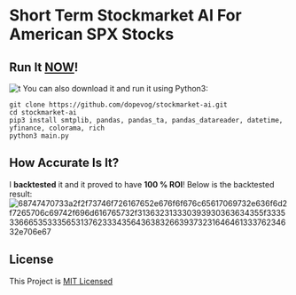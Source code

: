 # Short Term Stockmarket AI For American SPX Stocks
## Run It [NOW](https://replit.com/@dopevog/stockmarket-ai?embed=1&output=1#.replit)!
![t](https://user-images.githubusercontent.com/82938580/118754665-27a1ac00-b885-11eb-8ad6-954fa97d0fcb.gif)
You can also download it and run it using Python3:
```
git clone https://github.com/dopevog/stockmarket-ai.git
cd stockmarket-ai
pip3 install smtplib, pandas, pandas_ta, pandas_datareader, datetime, yfinance, colorama, rich
python3 main.py
```

## How Accurate Is It?
I __backtested__ it and it proved to have __100 % ROI__! Below is the backtested result:
![68747470733a2f2f73746f726167652e676f6f676c65617069732e636f6d2f7265706c69742f696d616765732f313632313330393930363634355f33353366653533356531376233343564363832663937323164646133376234632e706e67](https://user-images.githubusercontent.com/82938580/118754684-2e302380-b885-11eb-9598-bb78bd8b457a.png)


## License
This Project is [MIT Licensed](https://github.com/dopevog/stockmarket-ai/blob/main/LICENSE)

